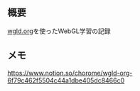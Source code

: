 ## 概要

[wgld.org](https://wgld.org/)を使ったWebGL学習の記録

## メモ

https://www.notion.so/chorome/wgld-org-6f79c462f5504c44a1dbe405dc8466c0